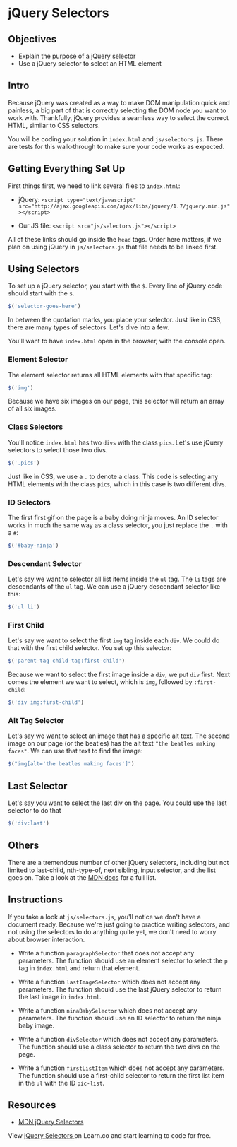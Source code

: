 # jQuery Selectors

## Objectives

+ Explain the purpose of a jQuery selector
+ Use a jQuery selector to select an HTML element

## Intro

Because jQuery was created as a way to make DOM manipulation quick and painless, a big part of that is correctly selecting the DOM node you want to work with. Thankfully, jQuery provides a seamless way to select the correct HTML, similar to CSS selectors.

You will be coding your solution in `index.html` and `js/selectors.js`. There are tests for this walk-through to make sure your code works as expected.

## Getting Everything Set Up

First things first, we need to link several files to `index.html`:

+ jQuery: `<script type="text/javascript" src="http://ajax.googleapis.com/ajax/libs/jquery/1.7/jquery.min.js"></script>`

+ Our JS file: `<script src="js/selectors.js"></script>`

All of these links should go inside the `head` tags. Order here matters, if we plan on using jQuery in `js/selectors.js` that file needs to be linked first. 


## Using Selectors

To set up a jQuery selector, you start with the `$`. Every line of jQuery code should start with the `$`. 

```js
$('selector-goes-here')
```

In between the quotation marks, you place your selector. Just like in CSS, there are many types of selectors. Let's dive into a few.

You'll want to have `index.html` open in the browser, with the console open.

### Element Selector

The element selector returns all HTML elements with that specific tag:

```js
$('img')
```

Because we have six images on our page, this selector will return an array of all six images.

### Class Selectors

You'll notice `index.html` has two `divs` with the class `pics`. Let's use jQuery selectors to select those two divs.

```js
$('.pics')
```

Just like in CSS, we use a `.` to denote a class. This code is selecting any HTML elements with the class `pics`, which in this case is two different divs.


### ID Selectors

The first first gif on the page is a baby doing ninja moves. An ID selector works in much the same way as a class selector, you just replace the `.` with a `#`:

```js
$('#baby-ninja')
```

### Descendant Selector

Let's say we want to selector all list items inside the `ul` tag. The `li` tags are descendants of the `ul` tag. We can use a jQuery descendant selector like this:

```js
$('ul li')
```

### First Child

Let's say we want to select the first `img` tag inside each `div`. We could do that with the first child selector. You set up this selector:

```js
$('parent-tag child-tag:first-child')
```

Because we want to select the first image inside a `div`, we put `div` first. Next comes the element we want to select, which is `img`, followed by `:first-child`:

```js
$('div img:first-child')
```

### Alt Tag Selector

Let's say we want to select an image that has a specific alt text. The second image on our page (or the beatles) has the alt text `"the beatles making faces"`. We can use that text to find the image:


```js
$("img[alt='the beatles making faces']")
```
## Last Selector

Let's say you want to select the last div on the page. You could use the last selector to do that

```js
$('div:last')
```


## Others

There are a tremendous number of other jQuery selectors, including but not limited to last-child, nth-type-of,  next sibling, input selector, and the list goes on. Take a look at the [MDN docs](https://api.jquery.com/category/selectors/) for a full list.

## Instructions

If you take a look at `js/selectors.js`, you'll notice we don't have a document ready. Because we're just going to practice writing selectors, and not using the selectors to do anything quite yet, we don't need to worry about browser interaction.

+ Write a function `paragraphSelector` that does not accept any parameters. The function should use an element selector to select the `p` tag in `index.html` and return that element.

+ Write a function `lastImageSelector` which does not accept any parameters. The function should use the last jQuery selector to return the last image in `index.html`.

+ Write a function `ninaBabySelector` which does not accept any parameters. The function should use an ID selector to return the ninja baby image.

+ Write a function `divSelector` which does not accept any parameters. The function should use a class selector to return the two divs on the page.

+ Write a function `firstListItem` which does not accept any parameters. The function should use a first-child selector to return the first list item in the `ul` with the ID `pic-list`.

## Resources

+ [MDN jQuery Selectors](https://api.jquery.com/category/selectors/)

<p data-visibility='hidden'>View <a href='https://learn.co/lessons/jquery-selectors-readme'>jQuery Selectors </a> on Learn.co and start learning to code for free.</p>
